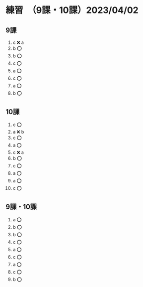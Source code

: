 # 練習　（9課・10課）2023/04/02

## 9課

1. c ❌ a
2. b ⭕
3. b ⭕
4. c ⭕
5. a ⭕
6. c ⭕
7. a ⭕
8. b ⭕

## 10課

1. c ⭕
2. a ❌ b
3. c ⭕
4. a ⭕
5. c ❌ a
6. b ⭕
7. c ⭕
8. a ⭕
9. a ⭕
10. c ⭕

## 9課・10課

1. a ⭕
2. b ⭕
3. b ⭕
4. c ⭕
5. a ⭕
6. c ⭕
7. a ⭕
8. c ⭕
9. b ⭕
